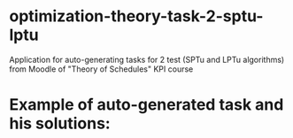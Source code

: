 # optimization-theory-task-2-sptu-lptu
Application for auto-generating tasks for 2 test (SPTu and LPTu algorithms) from Moodle of "Theory of Schedules" KPI course

# Example of auto-generated task and his solutions:


